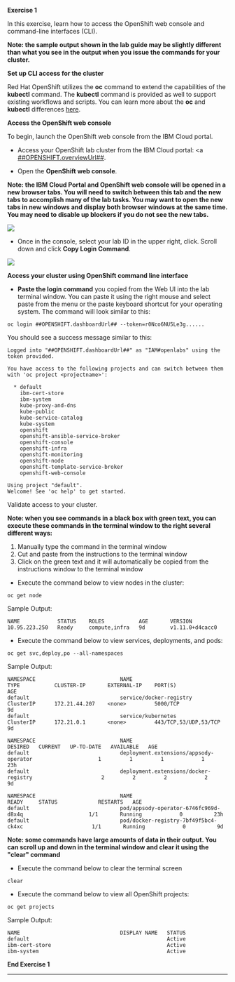 **Exercise 1**

In this exercise, learn how to access the OpenShift web console and command-line interfaces (CLI).

**Note: the sample output shown in the lab guide may be slightly different than what you see in the output when you issue the commands for your cluster.**

**Set up CLI access for the cluster**

Red Hat OpenShift utilizes the **oc** command to extend the capabilities of the **kubectl** command. The **kubectl** command is provided as well to support existing workflows and scripts.  You can learn more about the **oc** and **kubectl** differences <a href=https://docs.openshift.com/container-platform/3.11/cli_reference/differences_oc_kubectl.html target="_blank">here</a>.


**Access the OpenShift web console**

To begin, launch the OpenShift web console from the IBM Cloud portal.  

- Access your OpenShift lab cluster from the IBM Cloud portal: <a <a href="##OPENSHIFT.overviewUrl##" target="_blank">##OPENSHIFT.overviewUrl##</a>.

- Open the **OpenShift web console**. 

**Note: the IBM Cloud Portal and  OpenShift web console will be opened in a new browser tabs.  You will need to switch between this tab and the new tabs to accomplish many of the lab tasks.  You may want to open the new tabs in new windows and display both browser windows at the same time. You may need to disable up blockers if you do not see the new tabs.**

![](_attachments/OpenWebConsoleFromIBMPortal.png)

- Once in the console, select your lab ID in the upper right, click. Scroll down and click **Copy Login Command**.

![](_attachments/login-command.png)

**Access your cluster using OpenShift command line interface**

- **Paste the login command** you copied from the Web UI into the lab terminal window. You can paste it using the right mouse and select paste from the menu or the paste keyboard shortcut for your operating system. The command will look similar to this:

```
oc login ##OPENSHIFT.dashboardUrl## --token=r0Nco6NU5Le3g......
```

You should see a success message similar to this:

```
Logged into "##OPENSHIFT.dashboardUrl##" as "IAM#openlabs" using the token provided.

You have access to the following projects and can switch between them with 'oc project <projectname>':

  * default
    ibm-cert-store
    ibm-system
    kube-proxy-and-dns
    kube-public
    kube-service-catalog
    kube-system
    openshift
    openshift-ansible-service-broker
    openshift-console
    openshift-infra
    openshift-monitoring
    openshift-node
    openshift-template-service-broker
    openshift-web-console

Using project "default".
Welcome! See 'oc help' to get started.
```

Validate access to your cluster.

**Note: when you see commands in a black box with green text, you can execute these commands in the terminal window to the right several different ways:**

1. Manually type the command in the terminal window
2. Cut and paste from the instructions to the terminal window
3. Click on the green text and it will automatically be copied from the instructions window to the terminal window

- Execute the command below to view nodes in the cluster:

```execute
oc get node
```

Sample Output:

```
NAME            STATUS    ROLES           AGE       VERSION
10.95.223.250   Ready     compute,infra   9d        v1.11.0+d4cacc0
```

- Execute the command below to view services, deployments, and pods:

```execute
oc get svc,deploy,po --all-namespaces
```

Sample Output:

```
NAMESPACE                           NAME                                         TYPE           CLUSTER-IP       EXTERNAL-IP    PORT(S)                      AGE
default                             service/docker-registry                      ClusterIP      172.21.44.207    <none>         5000/TCP                     9d
default                             service/kubernetes                           ClusterIP      172.21.0.1       <none>         443/TCP,53/UDP,53/TCP        9d

NAMESPACE                           NAME                                                       DESIRED   CURRENT   UP-TO-DATE   AVAILABLE   AGE
default                             deployment.extensions/appsody-operator                     1         1         1            1           23h
default                             deployment.extensions/docker-registry                      2         2         2            2           9d

NAMESPACE                           NAME                                                      READY     STATUS             RESTARTS   AGE
default                             pod/appsody-operator-6746fc969d-d8x4q                     1/1       Running            0          23h
default                             pod/docker-registry-7bf49f5bc4-ck4xc                      1/1       Running            0          9d
```

**Note: some commands have large amounts of data in their output. You can scroll up and down in the terminal window and clear it using the "clear" command**

- Execute the command below to clear the terminal screen

```execute
clear
```

- Execute the command below to view all OpenShift projects:

```execute
oc get projects
```

Sample Output:

```
NAME                                DISPLAY NAME   STATUS
default                                            Active
ibm-cert-store                                     Active
ibm-system                                         Active
```

**End Exercise 1**
___
